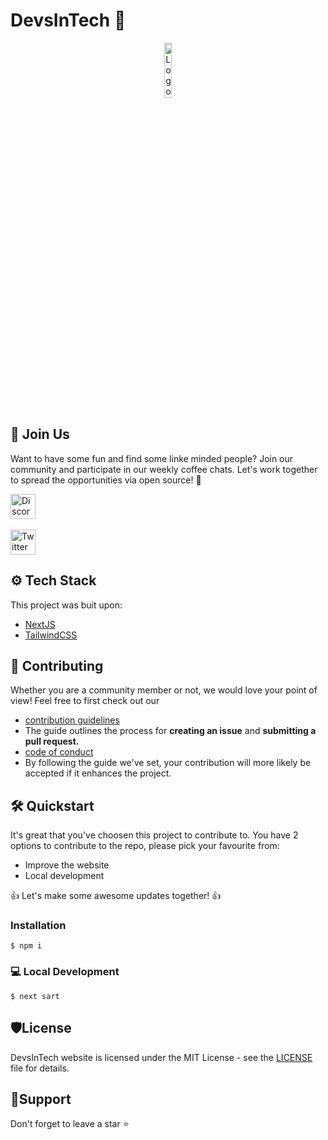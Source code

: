 # DevsInTech 🚀

<p align="center"><a href="/"><img src="https://avatars.githubusercontent.com/u/99540144?s=200&v=4" title="Logo" alt="Logo" width="15%"/></a></p>

## 👋 Join Us 
Want to have some fun and find some linke minded people? Join our community and participate in our weekly coffee chats. Let's work together to spread the opportunities via open source! 🚀


<a href="https://discord.com/invite/g7FmxB9uZp"><img src="https://cdn.worldvectorlogo.com/logos/discord-6.svg" title="Discord" alt="Discord Community" width="40"/></a><br><br><a href="https://twitter.com/devs_in_tech"><img src="https://cdn.worldvectorlogo.com/logos/twitter-6.svg" title="Twitter" alt="Twitter Account" width="40"/></a>

## ⚙️ Tech Stack
This project was buit upon:
- [NextJS](https://nextjs.org/) 
- [TailwindCSS](https://tailwindcss.com/)

## 🧰 Contributing
Whether you are a community member or not, we would love your point of view! Feel free to first check out our
- [contribution guidelines](/) 
- The guide outlines the process for **creating an issue** and **submitting a pull request.**
- [code of conduct](https://github.com/devs-in-tech/opensourcehub.github.io/blob/main/CODE_OF_CONDUCT.md)
- By following the guide we've set, your contribution will more likely be accepted if it enhances the project. 

## 🛠️ Quickstart
It's great that you've choosen this project to contribute to. You have 2 options to contribute to the repo, please pick your favourite from:

- Improve the website 
- Local development

👍 Let's make some awesome updates together! 👍

### Installation

```
$ npm i
```

###  💻 Local Development

```
$ next sart
```

## 🛡️License
DevsInTech website is licensed under the MIT License - see the <a href="https://github.com/devs-in-tech/opensourcehub.github.io/blob/main/LICENSE">LICENSE</a> file for details.

## 🙏Support
Don't forget to leave a star ⭐️
